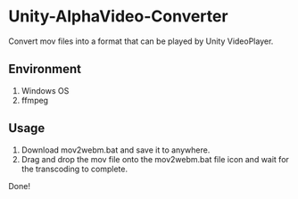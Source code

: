 # Unity-AlphaVideo-Converter
Convert mov files into a format that can be played by Unity VideoPlayer.

## Environment
1. Windows OS
2. ffmpeg

## Usage
1. Download mov2webm.bat and save it to anywhere.
2. Drag and drop the mov file onto the mov2webm.bat file icon and wait for the transcoding to complete.

Done!

